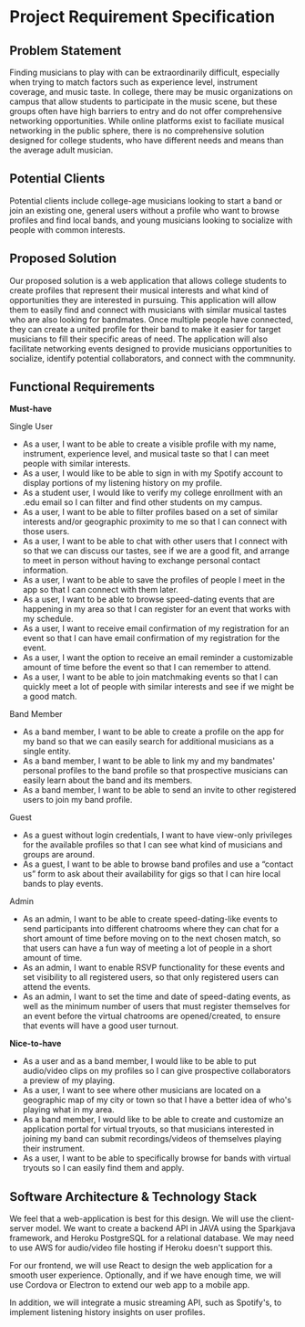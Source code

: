 # Project Requirement Specification

## Problem Statement

Finding musicians to play with can be extraordinarily difficult, especially when trying to match factors such as experience level, instrument coverage, and music taste. In college, there may be music organizations on campus that allow students to participate in the music scene, but these groups often have high barriers to entry and do not offer comprehensive networking opportunities. While online platforms exist to faciliate musical networking in the public sphere, there is no comprehensive solution designed for college students, who have different needs and means than the average adult musician.

## Potential Clients
Potential clients include college-age musicians looking to start a band or join an existing one, 
general users without a profile who want to browse profiles and find local bands, and young
musicians looking to socialize with people with common interests.

## Proposed Solution

Our proposed solution is a web application that allows college students to create profiles that represent their musical interests and what kind of opportunities they are interested in pursuing. This application will allow them to easily find and connect with musicians with similar musical tastes who are also looking for bandmates. Once multiple people have connected, they can create a united profile for their band to make it easier for target musicians to fill their specific areas of need. The application will also facilitate networking events designed to provide musicians opportunities to socialize, identify potential collaborators, and connect with the commnunity.

## Functional Requirements 

**Must-have**

Single User
- As a user, I want to be able to create a visible profile with my name, instrument, experience level, 
  and musical taste so that I can meet people with similar interests.
- As a user, I would like to be able to sign in with my Spotify account to display portions of my listening history on my profile.
- As a student user, I would like to verify my college enrollment with an .edu email so I can filter and find other students on my campus.
- As a user, I want to be able to filter profiles based on a set of similar interests and/or geographic proximity to me so that I can connect with those users.
- As a user, I want to be able to chat with other users that I connect with so that we can discuss our tastes, see if we are a good fit, and arrange to meet in person without having to exchange personal contact information.
- As a user, I want to be able to save the profiles of people I meet in the app so that I can connect with them later.
- As a user, I want to be able to browse speed-dating events that are happening in my area so that I can register for an event that works with my schedule.
- As a user, I want to receive email confirmation of my registration for an event so that I can have email confirmation of my registration for the event.
- As a user, I want the option to receive an email reminder a customizable amount of time before the event so that I can remember to attend.
- As a user, I want to be able to join matchmaking events so that I can quickly meet a lot of people with similar interests and see if we might be a good match.


Band Member
- As a band member, I want to be able to create a profile on the app for my band so that we can easily search for additional musicians as a single entity.
- As a band member, I want to be able to link my and my bandmates' personal profiles to the band profile so that prospective musicians can easily learn about the band and its members.
- As a band member, I want to be able to send an invite to other registered users to join my band profile.
  

Guest
- As a guest without login credentials, I want to have view-only privileges for the available profiles 
  so that I can see what kind of musicians and groups are around.
- As a guest, I want to be able to browse band profiles and use a “contact us” form to ask about their availability for gigs so that I can hire local bands to play events.


Admin
- As an admin, I want to be able to create speed-dating-like events to send participants into different chatrooms where they can chat for a short amount of time before moving on to the next chosen match, so that users can have a fun way of meeting a lot of people in a short amount of time.
- As an admin, I want to enable RSVP functionality for these events and set visibility to all registered users, so that only registered users can attend the events.
- As an admin, I want to set the time and date of speed-dating events, as well as the minimum number of users that must register themselves for an event before the virtual chatrooms are opened/created, to ensure that events will have a good user turnout.

**Nice-to-have**

- As a user and as a band member, I would like to be able to put audio/video clips on my profiles so I can give prospective collaborators a preview of my playing.
- As a user, I want to see where other musicians are located on a geographic map of my city or town so that I have a better idea of who's playing what in my area.
- As a band member, I would like to be able to create and customize an application portal for virtual tryouts, so that musicians interested in joining my band can submit recordings/videos of themselves playing their instrument.
- As a user, I want to be able to specifically browse for bands with virtual tryouts so I can easily find them and apply.


## Software Architecture & Technology Stack
We feel that a web-application is best for this design. We will use the client-server model. We want to create a backend API in JAVA using the Sparkjava framework, and Heroku PostgreSQL for a relational database. We may need to use AWS for audio/video file hosting if Heroku doesn't support this.

For our frontend, we will use React to design the web application for a smooth user experience. Optionally, and if we have enough time, we will use Cordova or Electron to extend our web app to a mobile app.

In addition, we will integrate a music streaming API, such as Spotify's, to implement listening history insights on user profiles.